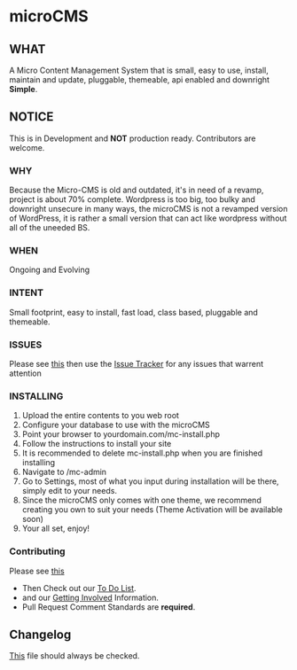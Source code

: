 # microCMS

## WHAT
A Micro Content Management System that is small, easy to use, install, maintain and update, pluggable, themeable, api enabled and downright <strong>Simple</strong>.

## NOTICE
This is in Development and <strong>NOT</strong> production ready. Contributors are welcome.

### WHY
Because the Micro-CMS is old and outdated, it's in need of a revamp, project is about 70% complete.
Wordpress is too big, too bulky and downright unsecure in many ways, the microCMS is not a revamped version of WordPress, it is rather a small version that can act like wordpress without all of the uneeded BS.

### WHEN
Ongoing and Evolving

### INTENT
Small footprint, easy to install, fast load, class based, pluggable and themeable.

### ISSUES
Please see <a href="docs/bug_report.md">this</a> then use the <a href="https://github.com/DevWorksOSI/microCMS/issues">Issue Tracker</a> for any issues that warrent attention

### INSTALLING
1. Upload the entire contents to you web root
2. Configure your database to use with the microCMS
3. Point your browser to yourdomain.com/mc-install.php
5. Follow the instructions to install your site
6. It is recommended to delete mc-install.php when you are finished installing
7. Navigate to /mc-admin
8. Go to Settings, most of what you input during installation will be there, simply edit to your needs.
9. Since the microCMS only comes with one theme, we recommend creating you own to suit your needs (Theme Activation will be available soon)
10. Your all set, enjoy!

### Contributing
Please see <a href="docs/CODE OF CONDUCT.md">this</a>
 - Then Check out our <a href="docs/ToDo.md">To Do List</a>.
 - and our <a href="docs/Get_Involved.md">Getting Involved</a> Information.
 - Pull Request Comment Standards are <strong>required</strong>.

## Changelog
<a href="docs/CHANGELOG.md">This</a> file should always be checked.
